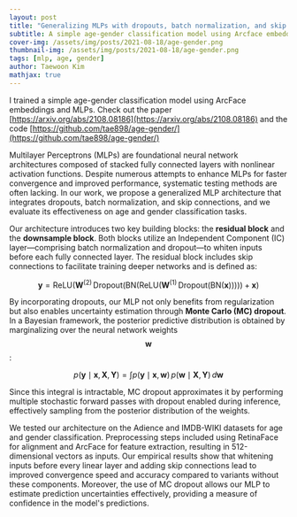 ```yaml
---
layout: post
title: "Generalizing MLPs with dropouts, batch normalization, and skip connections"
subtitle: A simple age-gender classification model using Arcface embeddings and MLPs
cover-img: /assets/img/posts/2021-08-18/age-gender.png
thumbnail-img: /assets/img/posts/2021-08-18/age-gender.png
tags: [mlp, age, gender]
author: Taewoon Kim
mathjax: true
---
```


I trained a simple age-gender classification model using ArcFace embeddings and MLPs.
Check out the paper [https://arxiv.org/abs/2108.08186](https://arxiv.org/abs/2108.08186)
and the
code [https://github.com/tae898/age-gender/](https://github.com/tae898/age-gender/)

Multilayer Perceptrons (MLPs) are foundational neural network architectures composed of
stacked fully connected layers with nonlinear activation functions. Despite numerous
attempts to enhance MLPs for faster convergence and improved performance, systematic
testing methods are often lacking. In our work, we propose a generalized MLP
architecture that integrates dropouts, batch normalization, and skip connections, and we
evaluate its effectiveness on age and gender classification tasks.

Our architecture introduces two key building blocks: the **residual block** and the
**downsample block**. Both blocks utilize an Independent Component (IC) layer—comprising
batch normalization and dropout—to whiten inputs before each fully connected layer. The
residual block includes skip connections to facilitate training deeper networks and is
defined as:

$$
\mathbf{y} = \mathrm{ReLU}\left( \mathbf{W}^{(2)} \, \mathrm{Dropout}\left(
\mathrm{BN}\left( \mathrm{ReLU}\left( \mathbf{W}^{(1)} \, \mathrm{Dropout}\left(
\mathrm{BN}\left( \mathbf{x} \right) \right) \right) \right) \right) + \mathbf{x}
\right)
$$

By incorporating dropouts, our MLP not only benefits from regularization but also
enables uncertainty estimation through **Monte Carlo (MC) dropout**. In a Bayesian
framework, the posterior predictive distribution is obtained by marginalizing over the
neural network weights $$\mathbf{w}$$:

$$
p(\mathbf{y} \mid \mathbf{x}, \mathbf{X}, \mathbf{Y}) = \int p(\mathbf{y} \mid
\mathbf{x}, \mathbf{w}) \, p(\mathbf{w} \mid \mathbf{X}, \mathbf{Y}) \, d\mathbf{w}
$$

Since this integral is intractable, MC dropout approximates it by performing multiple
stochastic forward passes with dropout enabled during inference, effectively sampling
from the posterior distribution of the weights.

We tested our architecture on the Adience and IMDB-WIKI datasets for age and gender
classification. Preprocessing steps included using RetinaFace for alignment and ArcFace
for feature extraction, resulting in 512-dimensional vectors as inputs. Our empirical
results show that whitening inputs before every linear layer and adding skip connections
lead to improved convergence speed and accuracy compared to variants without these
components. Moreover, the use of MC dropout allows our MLP to estimate prediction
uncertainties effectively, providing a measure of confidence in the model's predictions.
